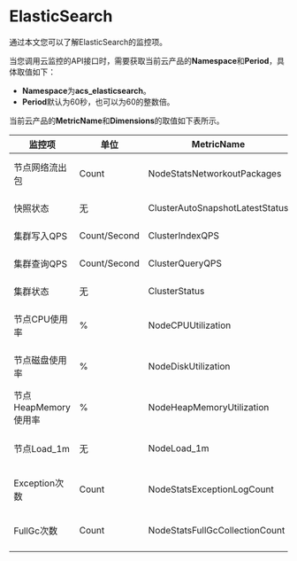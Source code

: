# ElasticSearch

通过本文您可以了解ElasticSearch的监控项。

当您调用云监控的API接口时，需要获取当前云产品的**Namespace**和**Period**，具体取值如下：

-   **Namespace**为**acs\_elasticsearch**。
-   **Period**默认为60秒，也可以为60的整数倍。

当前云产品的**MetricName**和**Dimensions**的取值如下表所示。

|监控项|单位|MetricName|Dimensions|Statistics|
|---|--|----------|----------|----------|
|节点网络流出包|Count|NodeStatsNetworkoutPackages|userId、clusterId、nodeIP|Maximum|
|快照状态|无|ClusterAutoSnapshotLatestStatus|userId、clusterId|Maximum|
|集群写入QPS|Count/Second|ClusterIndexQPS|userId、clusterId|Average|
|集群查询QPS|Count/Second|ClusterQueryQPS|userId、clusterId|Average|
|集群状态|无|ClusterStatus|userId、clusterId|Value|
|节点CPU使用率|%|NodeCPUUtilization|userId、clusterId、nodeIP|Average|
|节点磁盘使用率|%|NodeDiskUtilization|userId、clusterId、nodeIP|Average|
|节点HeapMemory使用率|%|NodeHeapMemoryUtilization|userId、clusterId、nodeIP|Average|
|节点Load\_1m|无|NodeLoad\_1m|userId、clusterId、nodeIP|Average|
|Exception次数|Count|NodeStatsExceptionLogCount|userId、clusterId、nodeIP|Maximum|
|FullGc次数|Count|NodeStatsFullGcCollectionCount|userId、clusterId、nodeIP|Maximum|

